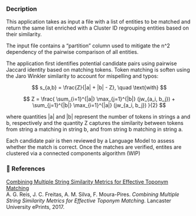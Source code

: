 ### Decription

This application takes as input a file with a list of entities to be matched and return the same list enriched with a Cluster ID regrouping entities based on their similarity.

The input file contains a “partition” column used to mitigate the n^2 dependency of the pairwise comparison of all entities. 

The application first identifies potential candidate pairs using pairwise Jaccard identity based on matching tokens. Token matching is soften using the Jaro Winkler similarity to account for mispelling and typos:

$$
s_{a,b} = \frac{Z}{|a| + |b| - Z}, \quad \text{with}
$$

$$
Z = \frac{
  \sum_{i=1}^{|a|} \max_{j=1}^{|b|} (jw_{a_i, b_j}) +
  \sum_{j=1}^{|b|} \max_{i=1}^{|a|} (jw_{a_i, b_j})
}{2}
$$

where quantities |a| and |b| represent the number of tokens in strings a and b, respectively and the quantity Z captures the similarity between tokens from string a matching in string b, and from string b matching in string a. 

Each candidate pair is then reviewed by a Language Model to assess whether the match is correct. 
Once the matches are verified, entites are clustered via a connected components algorithm (WIP)

### 📄 References

[Combining Multiple String Similarity Metrics for Effective Toponym Matching](https://eprints.lancs.ac.uk/id/eprint/89481/1/Manusc_Combining_Multiple_String_Similarity_Metrics_for_Effective_Toponym_Matching.pdf)  
A. G. Reis, J. C. Freitas, A. M. Silva, F. Moura-Pires. *Combining Multiple String Similarity Metrics for Effective Toponym Matching*. Lancaster University ePrints, 2017.
